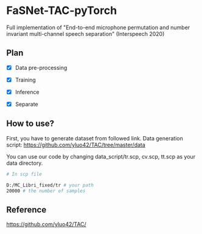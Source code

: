 # FaSNet-TAC-pyTorch
Full implementation of "End-to-end microphone permutation and number invariant multi-channel speech separation" (Interspeech 2020)



## Plan

- [x] Data pre-processing
- [x] Training
- [x] Inference
- [x] Separate


## How to use?
First, you have to generate dataset from followed link.
Data generation script: https://github.com/yluo42/TAC/tree/master/data

You can use our code by changing data_script/tr.scp, cv.scp, tt.scp as your data directory.

```bash
# In scp file

D:/MC_Libri_fixed/tr # your path
20000 # the number of samples
```

## Reference
https://github.com/yluo42/TAC/
